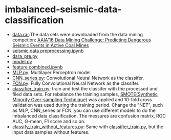 # imbalanced-seismic-data-classification
- [data.rar](https://github.com/danielgy/imbalanced-seismic-data-classification/blob/master/data.rar):The data sets were downloaded from the data mining competion: [AAIA'16 Data Mining Challenge: Predicting Dangerous Seismic Events in Active Coal Mines](https://knowledgepit.fedcsis.org/contest/view.php?id=112) 
- [seismic data preprocessing.ipynb](https://github.com/danielgy/imbalanced-seismic-data-classification-/blob/master/seismic%20data%20preprocessing.ipynb) 
- [dara_pre.py](https://github.com/danielgy/imbalanced-seismic-data-classification-/blob/master/data_pre.py)
- [model.py](https://github.com/danielgy/imbalanced-seismic-data-classification-/blob/master/model.py)
- [feature combined.ipynb](https://github.com/danielgy/imbalanced-seismic-data-classification-/blob/master/feature%20combined.ipynb)
- [MLP.py](https://github.com/danielgy/imbalanced-seismic-data-classification-/blob/master/MLP.py): Multilayer Perceptron model
- [CNN_series.py](https://github.com/danielgy/imbalanced-seismic-data-classification/blob/master/CNN_series.py): Convolutional Neural Network as the classifer.
- [FCN.py](https://github.com/danielgy/imbalanced-seismic-data-classification/blob/master/FCN.py): Fully Convolutional Neural Network as the classifer.
- [classifier_train.py](https://github.com/danielgy/imbalanced-seismic-data-classification-/blob/master/classify_train.py): train and test the classifer with the processed and filed data sets. For rebalance the training samples, [SMOTE(Synthetic Minority Over-sampling Technique)](https://www.jair.org/media/953/live-953-2037-jair.pdf) was applied and 10-fold cross validation was used during the training 
period. Change the "NET", such as MLP, CNN_series or FCN, you can use different models to do the imbalanced data classification. The messures are confusion matrix, ROC AUC, G-mean, F1 score and so on. 
- [classify_train_without_features.py](https://github.com/danielgy/imbalanced-seismic-data-classification/blob/master/classify_train_without_features.py): Same with [classifier_train.py](https://github.com/danielgy/imbalanced-seismic-data-classification-/blob/master/classify_train.py), but the input data samples without features.
